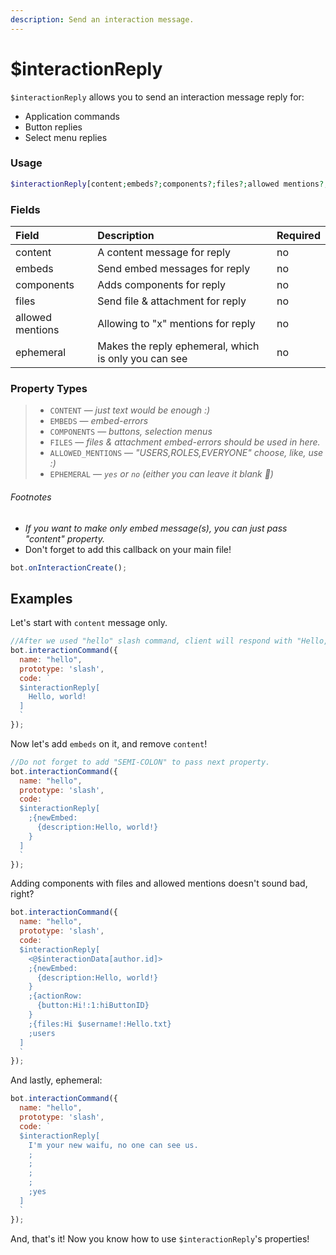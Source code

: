 ```yaml
---
description: Send an interaction message.
---
```


# $interactionReply

`$interactionReply` allows you to send an interaction message reply for:

* Application commands
* Button replies
* Select menu replies

### Usage 

```php
$interactionReply[content;embeds?;components?;files?;allowed mentions?;ephemeral?]
```

### Fields

| Field | Description | Required |
| :--- | :--- | :--- |
| content | A content message for reply | no |
| embeds | Send embed messages for reply | no |
| components | Adds components for reply | no |
| files | Send file & attachment for reply | no |
| allowed mentions | Allowing to "x" mentions for reply | no |
| ephemeral | Makes the reply ephemeral, which is only you can see | no |

### Property Types

> * `CONTENT` — *just text would be enough :)*
> * `EMBEDS` — *embed-errors*
> * `COMPONENTS` — *buttons, selection menus*
> * `FILES` — *files & attachment embed-errors should be used in here.*
> * `ALLOWED_MENTIONS` — *"USERS,ROLES,EVERYONE" choose, like, use :)*
> * `EPHEMERAL` — *`yes` or `no` (either you can leave it blank 🤫)*

###### Footnotes

* *If you want to make only embed message(s), you can just pass "content" property.*
* Don't forget to add this callback on your main file!

```javascript
bot.onInteractionCreate();
```

## Examples

Let's start with `content` message only.

```javascript
//After we used "hello" slash command, client will respond with "Hello, world!"
bot.interactionCommand({
  name: "hello",
  prototype: 'slash',
  code: `
  $interactionReply[
    Hello, world!
  ]
  `
});
```

Now let's add `embeds` on it, and remove `content`!

```javascript
//Do not forget to add "SEMI-COLON" to pass next property.
bot.interactionCommand({
  name: "hello",
  prototype: 'slash',
  code: `
  $interactionReply[
    ;{newEmbed:
      {description:Hello, world!}
    }
  ]
  `
});
```

Adding components with files and allowed mentions doesn't sound bad, right?

```javascript
bot.interactionCommand({
  name: "hello",
  prototype: 'slash',
  code: `
  $interactionReply[
    <@$interactionData[author.id]>
    ;{newEmbed:
      {description:Hello, world!}
    }
    ;{actionRow:
      {button:Hi!:1:hiButtonID}
    }
    ;{files:Hi $username!:Hello.txt}
    ;users
  ]
  `
});
```

And lastly, ephemeral:

```javascript
bot.interactionCommand({
  name: "hello",
  prototype: 'slash',
  code: `
  $interactionReply[
    I'm your new waifu, no one can see us.
    ;
    ;
    ;
    ;
    ;yes
  ]
  `
});
```

And, that's it! Now you know how to use `$interactionReply`'s properties!
